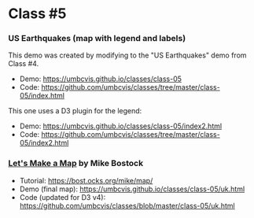 
# Class #5

### US Earthquakes (map with legend and labels)

This demo was created by modifying to the "US Earthquakes" demo from Class #4.

* Demo: https://umbcvis.github.io/classes/class-05
* Code: https://github.com/umbcvis/classes/tree/master/class-05/index.html

This one uses a D3 plugin for the legend:

* Demo: https://umbcvis.github.io/classes/class-05/index2.html
* Code: https://github.com/umbcvis/classes/tree/master/class-05/index2.html

### [Let's Make a Map](https://bost.ocks.org/mike/map/) by Mike Bostock

* Tutorial: https://bost.ocks.org/mike/map/
* Demo (final map): https://umbcvis.github.io/classes/class-05/uk.html
* Code (updated for D3 v4): https://github.com/umbcvis/classes/blob/master/class-05/uk.html
